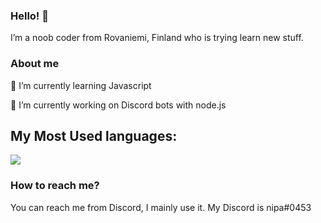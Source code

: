 ### Hello! 👋

I’m a noob coder from Rovaniemi, Finland who is trying learn new stuff.

### About me
 🌱 I’m currently learning Javascript

🔭 I’m currently working on Discord bots with node.js

## My Most Used languages:

<img src="https://github-readme-stats.vercel.app/api/top-langs?username=nipakn"/>

### How to reach me?
 You can reach me from Discord, I mainly use it. My Discord is nipa#0453
 
 <!--
**nipakn/nipakn** is a ✨ _special_ ✨ repository because its `README.md` (this file) appears on your GitHub profile.

Here are some ideas to get you started:

- 🔭 I’m currently working on ...
- 🌱 I’m currently learning ...
- 👯 I’m looking to collaborate on ...
- 🤔 I’m looking for help with ...
- 💬 Ask me about ...
- 📫 How to reach me: ...
- 😄 Pronouns: ...
- ⚡ Fun fact: ...
-->
